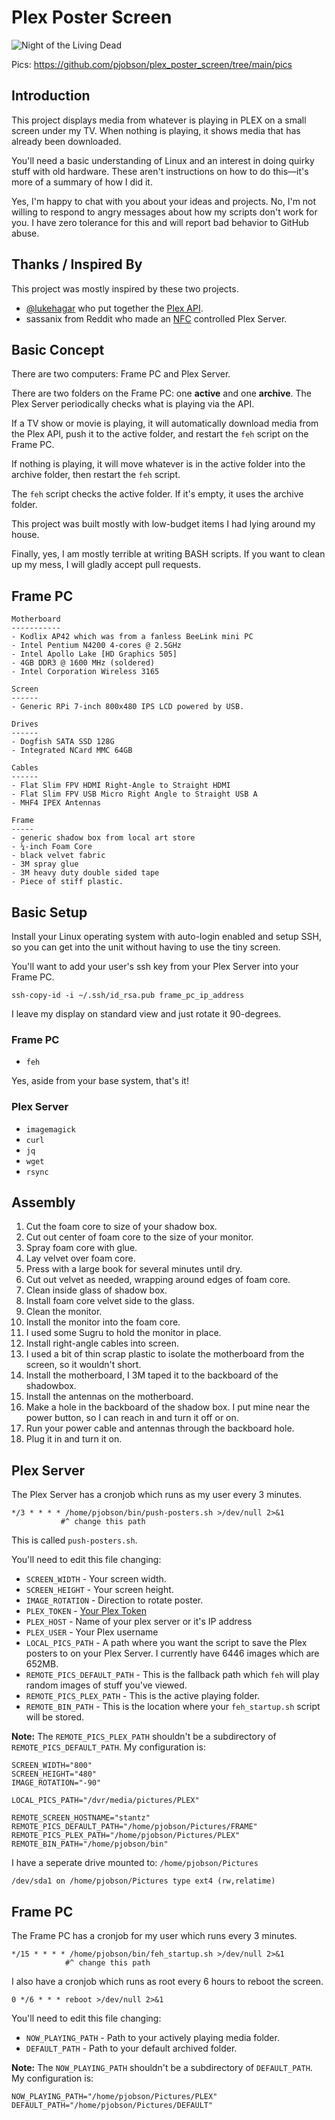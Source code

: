 # Plex Poster Screen

![Night of the Living Dead](https://github.com/pjobson/plex_poster_screen/blob/main/pics/NOTLD%20-%20Full%201.jpg?raw=true "Night of the Living Dead")

Pics: https://github.com/pjobson/plex_poster_screen/tree/main/pics

## Introduction

This project displays media from whatever is playing in PLEX on
a small screen under my TV. When nothing is playing, it shows
media that has already been downloaded.

You'll need a basic understanding of Linux and an interest in
doing quirky stuff with old hardware. These aren't instructions
on how to do this—it's more of a summary of how I did it.

Yes, I'm happy to chat with you about your ideas and projects.
No, I'm not willing to respond to angry messages about how my
scripts don't work for you. I have zero tolerance for this and
will report bad behavior to GitHub abuse.

## Thanks / Inspired By

This project was mostly inspired by these two projects.

* [@lukehagar](https://github.com/lukehagar) who put together the
[Plex API](https://plexapi.dev/Intro).
* sassanix from Reddit who made an
[NFC](https://simplyexplained.com/blog/how-i-built-an-nfc-movie-library-for-my-kids/)
controlled Plex Server.

## Basic Concept

There are two computers: Frame PC and Plex Server.

There are two folders on the Frame PC: one **active** and one
**archive**. The Plex Server periodically checks what is playing
via the API.

If a TV show or movie is playing, it will automatically download
media from the Plex API, push it to the active folder, and
restart the `feh` script on the Frame PC.

If nothing is playing, it will move whatever is in the active
folder into the archive folder, then restart the `feh` script.

The `feh` script checks the active folder. If it's empty, it
uses the archive folder.

This project was built mostly with low-budget items I had lying
around my house.

Finally, yes, I am mostly terrible at writing BASH scripts. If
you want to clean up my mess, I will gladly accept pull requests.

## Frame PC

    Motherboard
    -----------
    - Kodlix AP42 which was from a fanless BeeLink mini PC
    - Intel Pentium N4200 4-cores @ 2.5GHz
    - Intel Apollo Lake [HD Graphics 505]
    - 4GB DDR3 @ 1600 MHz (soldered)
    - Intel Corporation Wireless 3165

    Screen
    ------
    - Generic RPi 7-inch 800x480 IPS LCD powered by USB.

    Drives
    ------
    - Dogfish SATA SSD 128G
    - Integrated NCard MMC 64GB

    Cables
    ------
    - Flat Slim FPV HDMI Right-Angle to Straight HDMI
    - Flat Slim FPV USB Micro Right Angle to Straight USB A
    - MHF4 IPEX Antennas

    Frame
    -----
    - generic shadow box from local art store
    - ¼-inch Foam Core
    - black velvet fabric
    - 3M spray glue
    - 3M heavy duty double sided tape
    - Piece of stiff plastic.

## Basic Setup

Install your Linux operating system with auto-login enabled and
setup SSH, so you can get into the unit without having to use
the tiny screen.

You'll want to add your user's ssh key from your Plex Server into
your Frame PC.

    ssh-copy-id -i ~/.ssh/id_rsa.pub frame_pc_ip_address

I leave my display on standard view and just rotate it 90-degrees.

### Frame PC

* `feh`

Yes, aside from your base system, that's it!

### Plex Server

* `imagemagick`
* `curl`
* `jq`
* `wget`
* `rsync`

## Assembly

1. Cut the foam core to size of your shadow box.
2. Cut out center of foam core to the size of your monitor.
3. Spray foam core with glue.
4. Lay velvet over foam core.
5. Press with a large book for several minutes until dry.
6. Cut out velvet as needed, wrapping around edges of foam core.
7. Clean inside glass of shadow box.
8. Install foam core velvet side to the glass.
9. Clean the monitor.
10. Install the monitor into the foam core.
11. I used some Sugru to hold the monitor in place.
12. Install right-angle cables into screen.
13. I used a bit of thin scrap plastic to isolate the motherboard
    from the screen, so it wouldn't short.
14. Install the motherboard, I 3M taped it to the backboard of the
    shadowbox.
15. Install the antennas on the motherboard.
16. Make a hole in the backboard of the shadow box.
    I put mine near the power button, so I can reach in and turn
    it off or on.
17. Run your power cable and antennas through the backboard hole.
18. Plug it in and turn it on.

## Plex Server

The Plex Server has a cronjob which runs as my user every 3 minutes.

    */3 * * * * /home/pjobson/bin/push-posters.sh >/dev/null 2>&1
               #^ change this path

This is called `push-posters.sh`.

You'll need to edit this file changing:

* `SCREEN_WIDTH` - Your screen width.
* `SCREEN_HEIGHT` - Your screen height.
* `IMAGE_ROTATION` - Direction to rotate poster.
* `PLEX_TOKEN` - [Your Plex Token](https://support.plex.tv/articles/204059436-finding-an-authentication-token-x-plex-token/)
* `PLEX_HOST` - Name of your plex server or it's IP address
* `PLEX_USER` - Your Plex username
* `LOCAL_PICS_PATH` - A path where you want the script to save the
  Plex posters to on your Plex Server.  I currently have 6446
  images which are 652MB.
* `REMOTE_PICS_DEFAULT_PATH` - This is the fallback path which `feh`
  will play random images of stuff you've viewed.
* `REMOTE_PICS_PLEX_PATH` - This is the active playing folder.
* `REMOTE_BIN_PATH` - This is the location where your `feh_startup.sh`
  script will be stored.

**Note:** The `REMOTE_PICS_PLEX_PATH` shouldn't be a subdirectory
of `REMOTE_PICS_DEFAULT_PATH`.  My configuration is:

    SCREEN_WIDTH="800"
    SCREEN_HEIGHT="480"
    IMAGE_ROTATION="-90"

    LOCAL_PICS_PATH="/dvr/media/pictures/PLEX"

    REMOTE_SCREEN_HOSTNAME="stantz"
    REMOTE_PICS_DEFAULT_PATH="/home/pjobson/Pictures/FRAME"
    REMOTE_PICS_PLEX_PATH="/home/pjobson/Pictures/PLEX"
    REMOTE_BIN_PATH="/home/pjobson/bin"

I have a seperate drive mounted to: `/home/pjobson/Pictures`

    /dev/sda1 on /home/pjobson/Pictures type ext4 (rw,relatime)

## Frame PC

The Frame PC has a cronjob for my user which runs every 3 minutes.

    */15 * * * * /home/pjobson/bin/feh_startup.sh >/dev/null 2>&1
                #^ change this path

I also have a cronjob which runs as root every 6 hours to reboot
the screen.

    0 */6 * * * reboot >/dev/null 2>&1

You'll need to edit this file changing:

* `NOW_PLAYING_PATH` - Path to your actively playing media folder.
* `DEFAULT_PATH` - Path to your default archived folder.

**Note:** The `NOW_PLAYING_PATH` shouldn't be a subdirectory
of `DEFAULT_PATH`.  My configuration is:

    NOW_PLAYING_PATH="/home/pjobson/Pictures/PLEX"
    DEFAULT_PATH="/home/pjobson/Pictures/DEFAULT"
